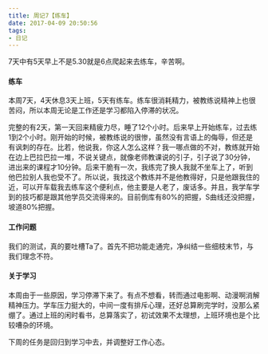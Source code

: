 ```yaml
---
title: 周记7【练车】
date: 2017-04-09 20:50:56
tags:
- 日记
---
```


7天中有5天早上不是5.30就是6点爬起来去练车，辛苦啊。

#### 练车

本周7天，4天休息3天上班，5天有练车。练车很消耗精力，被教练说精神上也很苦闷，所以本周无论是工作还是学习都陷入停滞的状况。

完整的有2天，第一天回来精疲力尽，睡了12个小时。后来早上开始练车，过去练1到2个小时。刚开始的时候，被教练说的很惨，虽然没有言语上的侮辱，但还是有讽刺的存在。比若，他说我，你这人怎么这样？我一哪点做的不对，教练就开始在边上巴拉巴拉一堆，不说关键点，就像老师教课说的引子，引子说了30分钟，进出来的课程才10分钟。后来干脆有一次，我练完了换人我就不坐车上了，听到他巴拉别人我也受不了。所以说，我找这个教练并不是他教得好，只是他跟我住的近，可以开车载我去练车这个便利点，他主要是人老了，废话多。并且，我学车学到的技巧都是跟其他学员交流得来的。目前倒库有80%的把握，S曲线还没把握，坡道80%把握。

#### 工作问题

我们的测试，真的要吐槽Ta了。首先不把功能走通完，净纠结一些细枝末节，与我们理念不符。

#### 关于学习

本周由于一些原因，学习停滞下来了。有点不想看，转而通过电影啊、动漫啊消解精神压力。学车压力挺大的，中间一度有排斥心理，还好总算刷完学时，没那么紧绷了。通过上班的闲时看书，总算落实了，初试效果不太理想，上班环境也是个比较嘈杂的环境。

下周的任务是回归到学习中去，并调整好工作心态。
